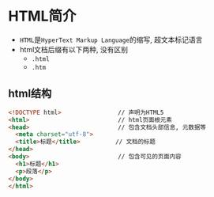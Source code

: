 # HTML简介

* `HTML`是`HyperText Markup Language`的缩写, 超文本标记语言
* html文档后缀有以下两种, 没有区别
    - `.html`
    - `.htm`

## html结构

```html
<!DOCTYPE html>                // 声明为HTML5
<html>                         // html页面根元素
<head>                         // 包含文档头部信息, 元数据等
  <meta charset="utf-8">
  <title>标题</title>          // 文档的标题
</head>
<body>                         // 包含可见的页面内容
  <h1>标题</h1>                
  <p>段落</p>
</body>
</html>
```

